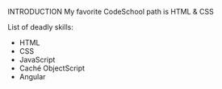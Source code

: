 INTRODUCTION
My favorite CodeSchool path is HTML & CSS


List of deadly skills:
* HTML
* CSS
* JavaScript
* Caché ObjectScript
* Angular